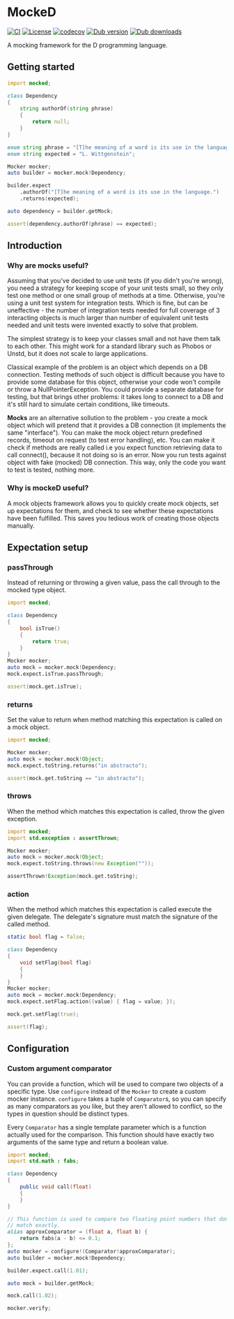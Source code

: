 # MockeD

[![CI](https://github.com/funkwerk/mocked/workflows/CI/badge.svg)](https://github.com/funkwerk/mocked/actions?query=workflow%3ACI)
[![License](https://img.shields.io/badge/license-MPL_2.0-blue.svg)](https://raw.githubusercontent.com/funkwerk/mocked/master/LICENSE)
[![codecov](https://codecov.io/gh/funkwerk/mocked/branch/master/graph/badge.svg)](https://codecov.io/gh/funkwerk/mocked)
[![Dub version](https://img.shields.io/dub/v/mocked.svg)](https://code.dlang.org/packages/mocked)
[![Dub downloads](https://img.shields.io/dub/dt/mocked.svg)](https://code.dlang.org/packages/mocked)

A mocking framework for the D programming language.

## Getting started

```d
import mocked;

class Dependency
{
    string authorOf(string phrase)
    {
        return null;
    }
}

enum string phrase = "[T]he meaning of a word is its use in the language.";
enum string expected = "L. Wittgenstein";

Mocker mocker;
auto builder = mocker.mock!Dependency;

builder.expect
    .authorOf("[T]he meaning of a word is its use in the language.")
    .returns(expected);

auto dependency = builder.getMock;

assert(dependency.authorOf(phrase) == expected);
```

## Introduction

### Why are mocks useful?

Assuming that you've decided to use unit tests (if you didn't you're wrong), you
need a strategy for keeping scope of your unit tests small, so they only test
one method or one small group of methods at a time. Otherwise, you're using a
unit test system for integration tests. Which is fine, but can be uneffective -
the number of integration tests needed for full coverage of 3 interacting
objects is much larger than number of equivalent unit tests needed and unit
tests were invented exactly to solve that problem.

The simplest strategy is to keep your classes small and not have them talk to
each other. This might work for a standard library such as Phobos or Unstd, but
it does not scale to large applications.

Classical example of the problem is an object which depends on a DB connection.
Testing methods of such object is difficult because you have to provide some
database for this object, otherwise your code won't compile or throw a
NullPointerException. You could provide a separate database for testing, but
that brings other problems: it takes long to connect to a DB and it's still hard
to simulate certain conditions, like timeouts.

**Mocks** are an alternative sollution to the problem - you create a mock object
which will pretend that it provides a DB connection (it implements the same
"interface"). You can make the mock object return predefined records, timeout on
request (to test error handling), etc. You can make it check if methods are
really called i.e you expect function retrieving data to call connect(), because
it not doing so is an error. Now you run tests against object with fake (mocked)
DB connection. This way, only the code you want to test is tested, nothing more.

### Why is mockeD useful?

A mock objects framework allows you to quickly create mock objects, set up
expectations for them, and check to see whether these expectations have been
fulfilled. This saves you tedious work of creating those objects manually.

## Expectation setup

### passThrough

Instead of returning or throwing a given value, pass the call through to
the mocked type object.

```d
import mocked;

class Dependency
{
    bool isTrue()
    {
        return true;
    }
}
Mocker mocker;
auto mock = mocker.mock!Dependency;
mock.expect.isTrue.passThrough;

assert(mock.get.isTrue);
```

### returns

Set the value to return when method matching this expectation is called on a
mock object.

```d
import mocked;

Mocker mocker;
auto mock = mocker.mock!Object;
mock.expect.toString.returns("in abstracto");

assert(mock.get.toString == "in abstracto");
```

### throws

When the method which matches this expectation is called, throw the given
exception.

```d
import mocked;
import std.exception : assertThrown;

Mocker mocker;
auto mock = mocker.mock!Object;
mock.expect.toString.throws(new Exception(""));

assertThrown!Exception(mock.get.toString);
```

### action

When the method which matches this expectation is called execute the given
delegate. The delegate's signature must match the signature of the called
method.

```d
static bool flag = false;

class Dependency
{
    void setFlag(bool flag)
    {
    }
}
Mocker mocker;
auto mock = mocker.mock!Dependency;
mock.expect.setFlag.action((value) { flag = value; });

mock.get.setFlag(true);

assert(flag);
```

## Configuration

### Custom argument comparator

You can provide a function, which will be used to compare two objects of a
specific type. Use `configure` instead of the `Mocker` to create a custom mocker
instance. `configure` takes a tuple of `Comparator`s, so you can specify as many
comparators as you like, but they aren't allowed to conflict, so the types in
question should be distinct types.

Every `Comparator` has a single template parameter which is a function actually
used for the comparison. This function should have exactly two arguments of the
same type and return a boolean value.

```d
import mocked;
import std.math : fabs;

class Dependency
{
    public void call(float)
    {
    }
}

// This function is used to compare two floating point numbers that don't
// match exactly.
alias approxComparator = (float a, float b) {
    return fabs(a - b) <= 0.1;
};
auto mocker = configure!(Comparator!approxComparator);
auto builder = mocker.mock!Dependency;

builder.expect.call(1.01);

auto mock = builder.getMock;

mock.call(1.02);

mocker.verify;
```
